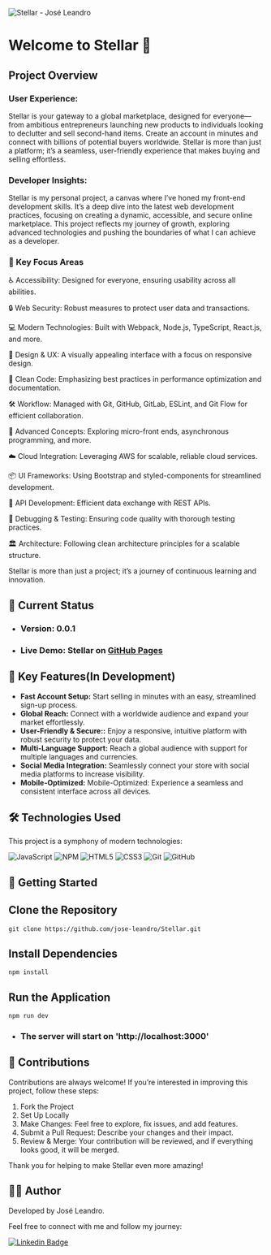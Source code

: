 ![Stellar - José Leandro](https://github.com/user-attachments/assets/4af167c1-f310-48ce-b69c-fb81d8f5722a)

# Welcome to Stellar 🌟

## Project Overview

### User Experience:

Stellar is your gateway to a global marketplace, designed for everyone—from ambitious entrepreneurs launching new products to individuals looking to declutter and sell second-hand items. Create an account in minutes and connect with billions of potential buyers worldwide. Stellar is more than just a platform; it’s a seamless, user-friendly experience that makes buying and selling effortless.

### Developer Insights:

Stellar is my personal project, a canvas where I’ve honed my front-end development skills. It’s a deep dive into the latest web development practices, focusing on creating a dynamic, accessible, and secure online marketplace. This project reflects my journey of growth, exploring advanced technologies and pushing the boundaries of what I can achieve as a developer.

### 🔧 Key Focus Areas
♿ Accessibility: Designed for everyone, ensuring usability across all abilities.

🔒 Web Security: Robust measures to protect user data and transactions.

💻 Modern Technologies: Built with Webpack, Node.js, TypeScript, React.js, and more.

🎨 Design & UX: A visually appealing interface with a focus on responsive design.

🧼 Clean Code: Emphasizing best practices in performance optimization and documentation.

🛠️ Workflow: Managed with Git, GitHub, GitLab, ESLint, and Git Flow for efficient collaboration.

🚀 Advanced Concepts: Exploring micro-front ends, asynchronous programming, and more.

☁️ Cloud Integration: Leveraging AWS for scalable, reliable cloud services.

📦 UI Frameworks: Using Bootstrap and styled-components for streamlined development.

🔗 API Development: Efficient data exchange with REST APIs.

🐞 Debugging & Testing: Ensuring code quality with thorough testing practices.

🏛️ Architecture: Following clean architecture principles for a scalable structure.

Stellar is more than just a project; it’s a journey of continuous learning and innovation.

## 🚀 Current Status

* ### Version: 0.0.1
* ### Live Demo: Stellar on [GitHub Pages](https://jose-leandro.github.io/Stellar/)

 ## 🌟 Key Features(In Development)
 
- **Fast Account Setup:** Start selling in minutes with an easy, streamlined sign-up process.
- **Global Reach:**  Connect with a worldwide audience and expand your market effortlessly.
- **User-Friendly & Secure::**  Enjoy a responsive, intuitive platform with robust security to protect your data.
- **Multi-Language Support:**  Reach a global audience with support for multiple languages and currencies.
- **Social Media Integration:** Seamlessly connect your store with social media platforms to increase visibility.
- **Mobile-Optimized:** Mobile-Optimized: Experience a seamless and consistent interface across all devices.
 
## 🛠️ Technologies Used
This project is a symphony of modern technologies:

![JavaScript](https://img.shields.io/badge/javascript-%23323330.svg?style=for-the-badge&logo=javascript&logoColor=%23F7DF1E) ![NPM](https://img.shields.io/badge/NPM-%23CB3837.svg?style=for-the-badge&logo=npm&logoColor=white)  ![HTML5](https://img.shields.io/badge/html5-%23E34F26.svg?style=for-the-badge&logo=html5&logoColor=white)  ![CSS3](https://img.shields.io/badge/css3-%231572B6.svg?style=for-the-badge&logo=css3&logoColor=white)  ![Git](https://img.shields.io/badge/git-%23F05033.svg?style=for-the-badge&logo=git&logoColor=white) ![GitHub](https://img.shields.io/badge/github-%23121011.svg?style=for-the-badge&logo=github&logoColor=white) 

## 🚀 Getting Started

## Clone the Repository
    git clone https://github.com/jose-leandro/Stellar.git

## Install Dependencies
    npm install
    
## Run the Application
    npm run dev
    
* ### The server will start on 'http://localhost:3000'

## 🤝 Contributions
Contributions are always welcome! If you’re interested in improving this project, follow these steps:

1. Fork the Project
2. Set Up Locally
3. Make Changes: Feel free to explore, fix issues, and add features.
4. Submit a Pull Request: Describe your changes and their impact.
5. Review & Merge: Your contribution will be reviewed, and if everything looks good, it will be merged.

Thank you for helping to make Stellar even more amazing!

## 👨‍💻 Author
Developed by José Leandro.

Feel free to connect with me and follow my journey:

 [![Linkedin Badge](https://img.shields.io/badge/-Leandro-blue?style=flat-square&logo=Linkedin&logoColor=white&link=https://www.linkedin.com/in/tgmarinho/)](https://www.linkedin.com/in/josé-leandro-do-nascimento/) 

 

